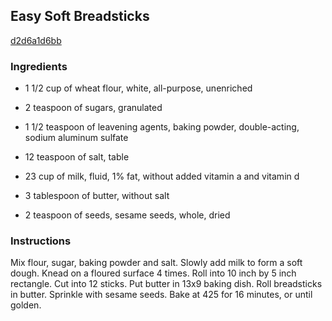 ## Easy Soft Breadsticks

[d2d6a1d6bb](http://www.food.com/recipe/easy-soft-breadsticks-44030)

### Ingredients

 - 1 1/2 cup of wheat flour, white, all-purpose, unenriched

 - 2 teaspoon of sugars, granulated

 - 1 1/2 teaspoon of leavening agents, baking powder, double-acting, sodium aluminum sulfate

 - 12 teaspoon of salt, table

 - 23 cup of milk, fluid, 1% fat, without added vitamin a and vitamin d

 - 3 tablespoon of butter, without salt

 - 2 teaspoon of seeds, sesame seeds, whole, dried

### Instructions

Mix flour, sugar, baking powder and salt. Slowly add milk to form a soft dough. Knead on a floured surface 4 times. Roll into 10 inch by 5 inch rectangle. Cut into 12 sticks. Put butter in 13x9 baking dish. Roll breadsticks in butter. Sprinkle with sesame seeds. Bake at 425 for 16 minutes, or until golden.